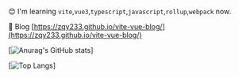 😊 I'm learning `vite`,`vue3`,`typescript`,`javascript`,`rollup`,`webpack` now.

📝 Blog [https://zqy233.github.io/vite-vue-blog/](https://zqy233.github.io/vite-vue-blog/)

[![Anurag's GitHub stats](https://github-readme-stats.vercel.app/api?username=zqy233&theme=prussian&show_icons=true&count_private=true)]

[![Top Langs](https://github-readme-stats.vercel.app/api/top-langs/?username=anuraghazra)]
